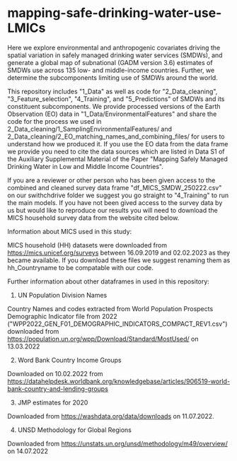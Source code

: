 # mapping-safe-drinking-water-use-LMICs

Here we explore environmental and anthropogenic covariates driving the spatial variation in safely managed drinking water services (SMDWs), and generate a global map of subnational (GADM version 3.6) estimates of SMDWs use across 135 low- and middle-income countries. Further, we determine the subcomponents limiting use of SMDWs around the world. 

This repository includes "1_Data" as well as code for "2_Data_cleaning", "3_Feature_selection", "4_Training", and "5_Predictions" of SMDWs and its constituent subcomponents. We provide processed versions of the Earth Observation (EO) data in "1_Data/EnvironmentalFeatures" and share the code for the process we used in 2_Data_cleaning/1_SamplingEnvironmentalFeatures/ and 2_Data_cleaning/2_EO_matching_names_and_combining_files/ for users to understand how we produced it. If you use the EO data from the data frame we provide you need to cite the data sources which are listed in Data S1 of the Auxiliary Supplemental Material of the Paper "Mapping Safely Managed Drinking Water in Low and Middle Income Countries".

If you are a reviewer or other person who has been given access to the combined and cleaned survey data frame "df_MICS_SMDW_250222.csv" on our swithchdrive folder we suggest you go straight to "4_Training" to run the main models. If you have not been gived access to the survey data by us but would like to reproduce our results you will need to download the MICS household survey data from the website cited below.

Information about MICS used in this study:

MICS household (HH) datasets were downloaded from https://mics.unicef.org/surveys between 16.09.2019 and 02.02.2023 as they became available. If you download these files we suggest renaming them as hh_Countryname to be compatable with our code.

Further information about other dataframes in used in this repository:

1) UN Population Division Names

Country Names and codes extracted from World Population Prospects Demographic Indicator file from 2022 ("WPP2022_GEN_F01_DEMOGRAPHIC_INDICATORS_COMPACT_REV1.csv") downloaded from https://population.un.org/wpp/Download/Standard/MostUsed/ on 13.03.2022

2) Word Bank Country Income Groups

Downloaded on 10.02.2022 from https://datahelpdesk.worldbank.org/knowledgebase/articles/906519-world-bank-country-and-lending-groups 

3) JMP estimates for 2020

Downloaded from https://washdata.org/data/downloads on 11.07.2022.

4) UNSD Methodology for Global Regions

Downloaded from https://unstats.un.org/unsd/methodology/m49/overview/ on 14.07.2022

